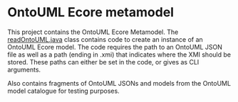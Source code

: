 # OntoUML Ecore metamodel

This project contains the OntoUML Ecore Metamodel.
The [readOntoUML.java](src/nl/guusgrievink/emf/ontouml/model/readOntoUML.java) class contains
code to create an instance of an OntoUML Ecore model.
The code requires the path to an OntoUML JSON file as well as a path (ending in .xmi) that 
indicates where the XMI should be stored.
These paths can either be set in the code, or gives as CLI arguments.

Also contains fragments of OntoUML JSONs and models from the OntoUML model catalogue for testing purposes.
